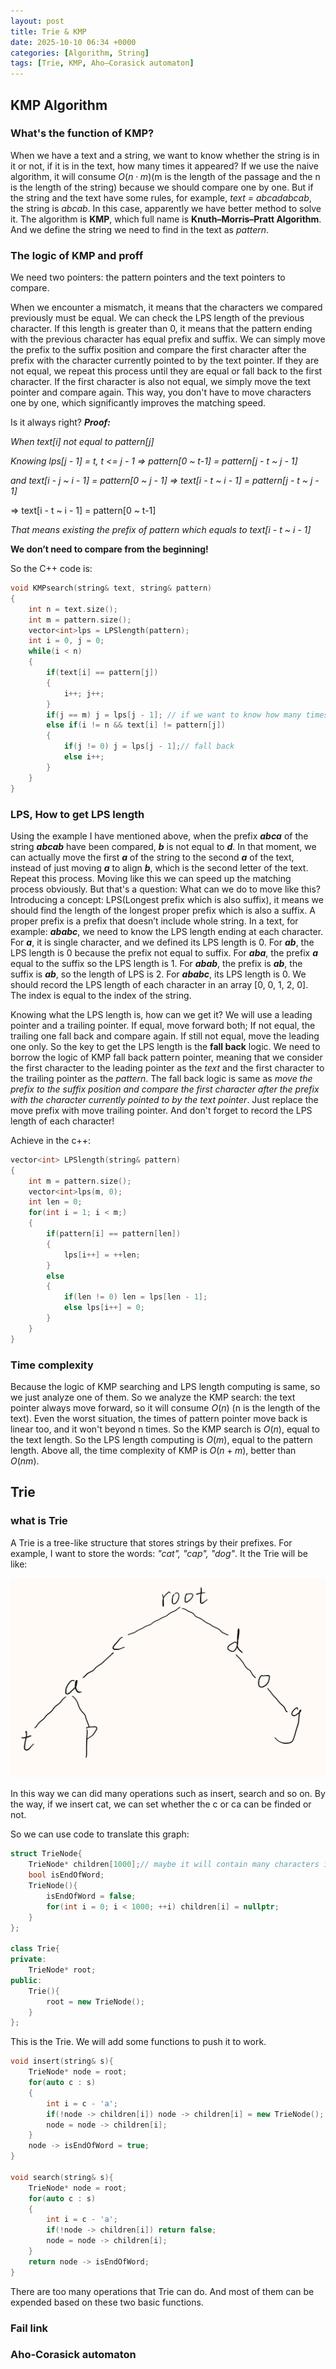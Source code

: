 ```yaml
---
layout: post
title: Trie & KMP
date: 2025-10-10 06:34 +0000
categories: [Algorithm, String]
tags: [Trie, KMP, Aho–Corasick automaton]
---
```

## **KMP Algorithm**

### **What's the function of KMP?**

When we have a text and a string, we want to know whether the string is in it or not, if it is in the text, how many times it appeared? If we use the naive algorithm, it will consume $O(n \cdot m)$(m is the length of the passage and the n is the length of the string) because we should compare one by one. But if the string and the text have some rules, for example, *text = abcadabcab*, the string is *abcab*. In this case, apparently we have better method to solve it. The algorithm is **KMP**, which full name is **Knuth–Morris–Pratt Algorithm**. And we define the string we need to find in the text as *pattern*.

### **The logic of KMP and proff**

We need two pointers: the pattern pointers and the text pointers to compare.

When we encounter a mismatch, it means that the characters we compared previously must be equal. We can check the LPS length of the previous character. If this length is greater than 0, it means that the pattern ending with the previous character has equal prefix and suffix. We can simply move the prefix to the suffix position and compare the first character after the prefix with the character currently pointed to by the text pointer. If they are not equal, we repeat this process until they are equal or fall back to the first character. If the first character is also not equal, we simply move the text pointer and compare again. This way, you don't have to move characters one by one, which significantly improves the matching speed.

Is it always right?
***Proof:***

*When text[i] not equal to pattern[j]*

*Knowing lps[j - 1] = t, t <= j - 1 => pattern[0 ~ t-1] = pattern[j - t ~ j - 1]*

*and text[i - j ~ i - 1] = pattern[0 ~ j - 1] => text[i - t ~ i - 1] = pattern[j - t ~ j - 1]*

=> text[i - t ~ i - 1] = pattern[0 ~ t-1]

*That means existing the prefix of pattern which equals to text[i - t ~ i - 1]*

**We don’t need to compare from the beginning!**

So the C++ code is:

```c++
void KMPsearch(string& text, string& pattern)
{
    int n = text.size();
    int m = pattern.size();
    vector<int>lps = LPSlength(pattern);
    int i = 0, j = 0;
    while(i < n)
    {
        if(text[i] == pattern[j])
        {
            i++; j++;
        }
        if(j == m) j = lps[j - 1]; // if we want to know how many times the pattern appeared, we can add a count to contain it.
        else if(i != n && text[i] != pattern[j])
        {
            if(j != 0) j = lps[j - 1];// fall back
            else i++;
        }
    }    
}
```

### **LPS, How to get LPS length**

Using the example I have mentioned above, when the prefix ***abca*** of the string ***abcab*** have been compared, ***b*** is not equal to ***d***. In that moment, we can actually move the first ***a*** of the string to the second ***a*** of the text, instead of just moving ***a*** to align ***b***, which is the second letter of the text. Repeat this process. Moving like this we can speed up the matching process obviously. But that's a question: What can we do to move like this? Introducing a concept: LPS(Longest prefix which is also suffix), it means we should find the length of the longest proper prefix which is also a suffix. A proper prefix is a prefix that doesn’t include whole string. In a text, for example: ***ababc***, we need to know the LPS length ending at each character. For ***a***, it is single character, and we defined its LPS length is 0. For ***ab***, the LPS length is 0 because the prefix not equal to suffix. For ***aba***, the prefix ***a*** equal to the suffix so the LPS length is 1. For ***abab***, the prefix is ***ab***, the suffix is ***ab***, so the length of LPS is 2. For ***ababc***, its LPS length is 0. We should record the LPS length of each character in an array [0, 0, 1, 2, 0]. The index is equal to the index of the string.

Knowing what the LPS length is, how can we get it? We will use a leading pointer and a trailing pointer. If equal, move forward both; If not equal, the trailing one fall back and compare again. If still not equal, move the leading one only. So the key to get the LPS length is the **fall back** logic. We need to borrow the logic of KMP fall back pattern pointer, meaning that we consider the first character to the leading pointer as the *text* and the first character to the trailing pointer as the *pattern*. The fall back logic is same as *move the prefix to the suffix position and compare the first character after the prefix with the character currently pointed to by the text pointer*. Just replace the move prefix with move trailing pointer. And don't forget to record the LPS length of each character!

Achieve in the c++:

```c++
vector<int> LPSlength(string& pattern)
{
    int m = pattern.size();
    vector<int>lps(m, 0);
    int len = 0;
    for(int i = 1; i < m;)
    {
        if(pattern[i] == pattern[len])
        {
            lps[i++] = ++len;
        }
        else
        {
            if(len != 0) len = lps[len - 1];
            else lps[i++] = 0;
        }
    }
}
```

### **Time complexity**

Because the logic of KMP searching and LPS length computing is same, so we just analyze one of them. So we analyze the KMP search: the text pointer always move forward, so it will consume $O(n)$ (n is the length of the text). Even the worst situation, the times of pattern pointer move back is linear too, and it won't beyond n times. So the KMP search is $O(n)$, equal to the text length. So the LPS length computing is $O(m)$, equal to the pattern length.
Above all, the time complexity of KMP is $O(n + m)$, better than $O(nm)$.

## **Trie**

### **what is Trie**

A Trie is a tree-like structure that stores strings by their prefixes. For example, I want to store the words: *"cat", "cap", "dog"*. It the Trie will be like:

![alt text](/assets/images/Trie.jpeg)

In this way we can did many operations such as insert, search and so on. By the way, if we insert cat, we can set whether the c or ca can be finded or not.

So we can use code to translate this graph:

```c++
struct TrieNode{
    TrieNode* children[1000];// maybe it will contain many characters instead of only the 26 letters
    bool isEndOfWord;
    TrieNode(){
        isEndOfWord = false;
        for(int i = 0; i < 1000; ++i) children[i] = nullptr;
    }
};

class Trie{
private:
    TrieNode* root;
public:
    Trie(){
        root = new TrieNode();
    }
};
```

This is the Trie. We will add some functions to push it to work.

```c++
void insert(string& s){
    TrieNode* node = root;
    for(auto c : s)
    {
        int i = c - 'a';
        if(!node -> children[i]) node -> children[i] = new TrieNode();
        node = node -> children[i];
    }
    node -> isEndOfWord = true;
}

void search(string& s){
    TrieNode* node = root;
    for(auto c : s)
    {
        int i = c - 'a';
        if(!node -> children[i]) return false;
        node = node -> children[i];
    }
    return node -> isEndOfWord;
}
```

There are too many operations that Trie can do. And most of them can be expended based on these two basic functions.

### **Fail link**

### **Aho-Corasick automaton**
